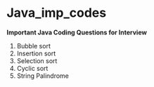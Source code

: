 # Java_imp_codes

**Important Java Coding Questions for Interview**

1. Bubble sort
2. Insertion sort
3. Selection sort
4. Cyclic sort
5. String Palindrome 
